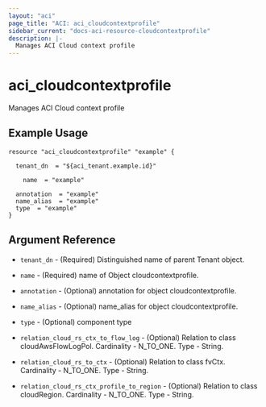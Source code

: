 ```yaml
---
layout: "aci"
page_title: "ACI: aci_cloudcontextprofile"
sidebar_current: "docs-aci-resource-cloudcontextprofile"
description: |-
  Manages ACI Cloud context profile
---
```


# aci_cloudcontextprofile #
Manages ACI Cloud context profile

## Example Usage ##

```hcl
resource "aci_cloudcontextprofile" "example" {

  tenant_dn  = "${aci_tenant.example.id}"

    name  = "example"

  annotation  = "example"
  name_alias  = "example"
  type  = "example"
}
```
## Argument Reference ##
* `tenant_dn` - (Required) Distinguished name of parent Tenant object.
* `name` - (Required) name of Object cloudcontextprofile.
* `annotation` - (Optional) annotation for object cloudcontextprofile.
* `name_alias` - (Optional) name_alias for object cloudcontextprofile.
* `type` - (Optional) component type

* `relation_cloud_rs_ctx_to_flow_log` - (Optional) Relation to class cloudAwsFlowLogPol. Cardinality - N_TO_ONE. Type - String.
                
* `relation_cloud_rs_to_ctx` - (Optional) Relation to class fvCtx. Cardinality - N_TO_ONE. Type - String.
                
* `relation_cloud_rs_ctx_profile_to_region` - (Optional) Relation to class cloudRegion. Cardinality - N_TO_ONE. Type - String.
                


